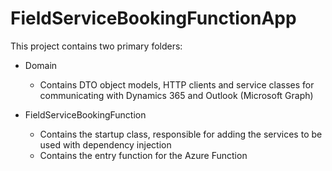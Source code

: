 # FieldServiceBookingFunctionApp

This project contains two primary folders:
- Domain
  - Contains DTO object models, HTTP clients and service classes for communicating with Dynamics 365 and Outlook (Microsoft Graph)
  
- FieldServiceBookingFunction
  - Contains the startup class, responsible for adding the services to be used with dependency injection
  - Contains the entry function for the Azure Function
